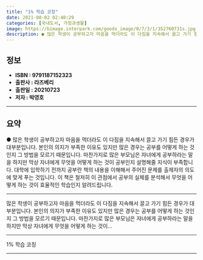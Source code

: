 ```yaml
---
title: "1% 학습 코칭"
date: 2021-08-02 02:40:29
categories: [국내도서, 가정과생활]
image: https://bimage.interpark.com/goods_image/0/7/3/1/352760731s.jpg
description: ● 많은 학생이 공부하고자 마음을 먹더라도 이 다짐을 지속해서 끌고 가기 힘든 경우가 대부분입니다. 본인의 의지가 부족한 이유도 있지만 많은 경우는 공부를 어떻게 하는 것인지 그 방법을 모르기 때문입니다. 마찬가지로 많은 부모님은 자녀에게 공부하라는 말을 하지만 막상 자녀에게 무엇을
---
```


## **정보**

- **ISBN : 9791187152323**
- **출판사 : 라즈베리**
- **출판일 : 20210723**
- **저자 : 박영호**

------



## **요약**

●  많은 학생이 공부하고자 마음을 먹더라도 이 다짐을 지속해서 끌고 가기 힘든 경우가 대부분입니다. 본인의 의지가 부족한 이유도 있지만 많은 경우는 공부를 어떻게 하는 것인지 그 방법을 모르기 때문입니다. 마찬가지로 많은 부모님은 자녀에게 공부하라는 말을 하지만 막상 자녀에게 무엇을 어떻게 하는 것이 공부인지 설명해줄 지식이 부족합니다. 대학에 입학하기 전까지 공부란 책의 내용을 이해해서 주어진 문제를 출제자의 의도에 맞게 푸는 것입니다. 이 책은 철저히 이 관점에서 공부의 실체를 분석해서 무엇을 어떻게 하는 것이 효율적인 학습인지 알려드립니다.

------

많은 학생이 공부하고자 마음을 먹더라도 이 다짐을 지속해서 끌고 가기 힘든 경우가 대부분입니다. 본인의 의지가 부족한 이유도 있지만 많은 경우는 공부를 어떻게 하는 것인지 그 방법을 모르기 때문입니다. 마찬가지로 많은 부모님은 자녀에게 공부하라는 말을 하지만 막상 자녀에게 무엇을 어떻게 하는 것이... 

------


1% 학습 코칭 

------


